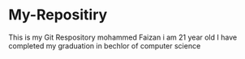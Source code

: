 # My-Repositiry
This is my Git Respository
mohammed Faizan
i am 21 year old
I have completed my graduation in bechlor of computer science


